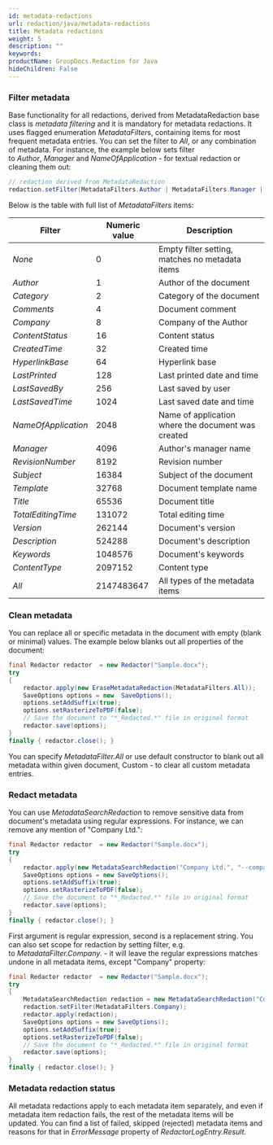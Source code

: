 ```yaml
---
id: metadata-redactions
url: redaction/java/metadata-redactions
title: Metadata redactions
weight: 5
description: ""
keywords: 
productName: GroupDocs.Redaction for Java
hideChildren: False
---
```

### Filter metadata

Base functionality for all redactions, derived from MetadataRedaction base class is *metadata filtering* and it is mandatory for metadata redactions. It uses flagged enumeration *MetadataFilter*s, containing items for most frequent metadata entries. You can set the filter to *All*, or any combination of metadata. For instance, the example below sets filter to *Author*, *Manager* and *NameOfApplication* - for textual redaction or cleaning them out:



```java
// redaction derived from MetadataRedaction
redaction.setFilter(MetadataFilters.Author | MetadataFilters.Manager | MetadataFilters.NameOfApplication);
```

Below is the table with full list of *MetadataFilters* items:

| Filter | Numeric value | Description |
| --- | --- | --- |
| *None* | 0 | Empty filter setting, matches no metadata items |
| *Author* | 1 | Author of the document |
| *Category* | 2 | Category of the document |
| *Comments* | 4 | Document comment |
| *Company* | 8 | Company of the Author |
| *ContentStatus* | 16 | Content status |
| *CreatedTime* | 32 | Created time |
| *HyperlinkBase* | 64 | Hyperlink base |
| *LastPrinted* | 128 | Last printed date and time |
| *LastSavedBy* | 256 | Last saved by user |
| *LastSavedTime* | 1024 | Last saved date and time |
| *NameOfApplication* | 2048 | Name of application where the document was created |
| *Manager* | 4096 | Author's manager name |
| *RevisionNumber* | 8192 | Revision number |
| *Subject* | 16384 | Subject of the document |
| *Template* | 32768 | Document template name |
| *Title* | 65536 | Document title |
| *TotalEditingTime* | 131072 | Total editing time |
| *Version* | 262144 | Document's version |
| *Description* | 524288 | Document's description |
| *Keywords* | 1048576 | Document's keywords |
| *ContentType* | 2097152 | Content type |
| *All* | 2147483647 | All types of the metadata items |

### Clean metadata

You can replace all or specific metadata in the document with empty (blank or minimal) values. The example below blanks out all properties of the document:



```java
final Redactor redactor  = new Redactor("Sample.docx");
try 
{
    redactor.apply(new EraseMetadataRedaction(MetadataFilters.All));
    SaveOptions options = new  SaveOptions();
    options.setAddSuffix(true);
    options.setRasterizeToPDF(false);
    // Save the document to "*_Redacted.*" file in original format
    redactor.save(options);
}
finally { redactor.close(); }
```

You can specify *MetadataFilter.All* or use default constructor to blank out all metadata within given document, Custom - to clear all custom metadata entries.

### Redact metadata

You can use *MetadataSearchRedaction* to remove sensitive data from document's metadata using regular expressions. For instance, we can remove any mention of "Company Ltd.":



```java
final Redactor redactor  = new Redactor("Sample.docx");
try 
{
    redactor.apply(new MetadataSearchRedaction("Company Ltd.", "--company--"));
    SaveOptions options = new SaveOptions();
    options.setAddSuffix(true);
    options.setRasterizeToPDF(false);
    // Save the document to "*_Redacted.*" file in original format
    redactor.save(options);
}
finally { redactor.close(); }
```

First argument is regular expression, second is a replacement string. You can also set scope for redaction by setting filter, e.g. to *MetadataFilter.Company*. - it will leave the regular expressions matches undone in all metadata items, except "Company" property:



```java
final Redactor redactor  = new Redactor("Sample.docx");
try 
{
    MetadataSearchRedaction redaction = new MetadataSearchRedaction("Company Ltd.", "--company--");
    redaction.setFilter(MetadataFilters.Company);
    redactor.apply(redaction);
    SaveOptions options = new SaveOptions();
    options.setAddSuffix(true);
    options.setRasterizeToPDF(false);
    // Save the document to "*_Redacted.*" file in original format
    redactor.save(options);
}
finally { redactor.close(); }
```

### Metadata redaction status

All metadata redactions apply to each metadata item separately, and even if metadata item redaction fails, the rest of the metadata items will be updated. You can find a list of failed, skipped (rejected) metadata items and reasons for that in *ErrorMessage* property of *RedactorLogEntry.Result*.
